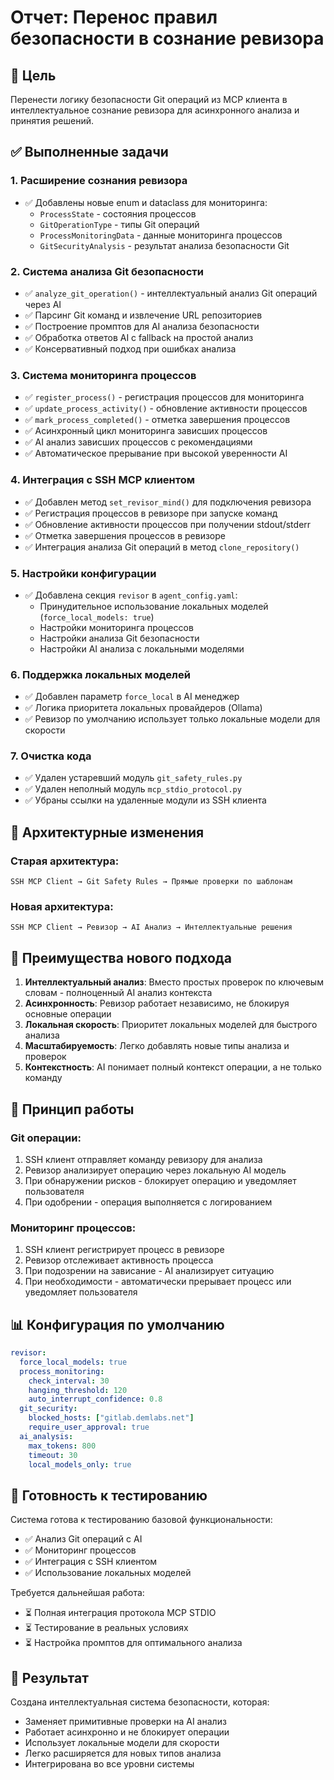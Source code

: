 # Отчет: Перенос правил безопасности в сознание ревизора

## 🎯 Цель
Перенести логику безопасности Git операций из MCP клиента в интеллектуальное сознание ревизора для асинхронного анализа и принятия решений.

## ✅ Выполненные задачи

### 1. Расширение сознания ревизора
- ✅ Добавлены новые enum и dataclass для мониторинга:
  - `ProcessState` - состояния процессов
  - `GitOperationType` - типы Git операций  
  - `ProcessMonitoringData` - данные мониторинга процессов
  - `GitSecurityAnalysis` - результат анализа безопасности Git

### 2. Система анализа Git безопасности
- ✅ `analyze_git_operation()` - интеллектуальный анализ Git операций через AI
- ✅ Парсинг Git команд и извлечение URL репозиториев
- ✅ Построение промптов для AI анализа безопасности
- ✅ Обработка ответов AI с fallback на простой анализ
- ✅ Консервативный подход при ошибках анализа

### 3. Система мониторинга процессов
- ✅ `register_process()` - регистрация процессов для мониторинга
- ✅ `update_process_activity()` - обновление активности процессов
- ✅ `mark_process_completed()` - отметка завершения процессов
- ✅ Асинхронный цикл мониторинга зависших процессов
- ✅ AI анализ зависших процессов с рекомендациями
- ✅ Автоматическое прерывание при высокой уверенности AI

### 4. Интеграция с SSH MCP клиентом
- ✅ Добавлен метод `set_revisor_mind()` для подключения ревизора
- ✅ Регистрация процессов в ревизоре при запуске команд
- ✅ Обновление активности процессов при получении stdout/stderr
- ✅ Отметка завершения процессов в ревизоре
- ✅ Интеграция анализа Git операций в метод `clone_repository()`

### 5. Настройки конфигурации
- ✅ Добавлена секция `revisor` в `agent_config.yaml`:
  - Принудительное использование локальных моделей (`force_local_models: true`)
  - Настройки мониторинга процессов
  - Настройки анализа Git безопасности
  - Настройки AI анализа с локальными моделями

### 6. Поддержка локальных моделей
- ✅ Добавлен параметр `force_local` в AI менеджер
- ✅ Логика приоритета локальных провайдеров (Ollama)
- ✅ Ревизор по умолчанию использует только локальные модели для скорости

### 7. Очистка кода
- ✅ Удален устаревший модуль `git_safety_rules.py`
- ✅ Удален неполный модуль `mcp_stdio_protocol.py`
- ✅ Убраны ссылки на удаленные модули из SSH клиента

## 🔧 Архитектурные изменения

### Старая архитектура:
```
SSH MCP Client → Git Safety Rules → Прямые проверки по шаблонам
```

### Новая архитектура:
```
SSH MCP Client → Ревизор → AI Анализ → Интеллектуальные решения
```

## 🎯 Преимущества нового подхода

1. **Интеллектуальный анализ**: Вместо простых проверок по ключевым словам - полноценный AI анализ контекста
2. **Асинхронность**: Ревизор работает независимо, не блокируя основные операции
3. **Локальная скорость**: Приоритет локальных моделей для быстрого анализа
4. **Масштабируемость**: Легко добавлять новые типы анализа и проверок
5. **Контекстность**: AI понимает полный контекст операции, а не только команду

## 🔄 Принцип работы

### Git операции:
1. SSH клиент отправляет команду ревизору для анализа
2. Ревизор анализирует операцию через локальную AI модель
3. При обнаружении рисков - блокирует операцию и уведомляет пользователя
4. При одобрении - операция выполняется с логированием

### Мониторинг процессов:
1. SSH клиент регистрирует процесс в ревизоре
2. Ревизор отслеживает активность процесса
3. При подозрении на зависание - AI анализирует ситуацию
4. При необходимости - автоматически прерывает процесс или уведомляет пользователя

## 📊 Конфигурация по умолчанию

```yaml
revisor:
  force_local_models: true
  process_monitoring:
    check_interval: 30
    hanging_threshold: 120
    auto_interrupt_confidence: 0.8
  git_security:
    blocked_hosts: ["gitlab.demlabs.net"]
    require_user_approval: true
  ai_analysis:
    max_tokens: 800
    timeout: 30
    local_models_only: true
```

## 🚀 Готовность к тестированию

Система готова к тестированию базовой функциональности:
- ✅ Анализ Git операций с AI
- ✅ Мониторинг процессов
- ✅ Интеграция с SSH клиентом
- ✅ Использование локальных моделей

Требуется дальнейшая работа:
- ⏳ Полная интеграция протокола MCP STDIO
- ⏳ Тестирование в реальных условиях
- ⏳ Настройка промптов для оптимального анализа

## 🎉 Результат

Создана интеллектуальная система безопасности, которая:
- Заменяет примитивные проверки на AI анализ
- Работает асинхронно и не блокирует операции  
- Использует локальные модели для скорости
- Легко расширяется для новых типов анализа
- Интегрирована во все уровни системы 